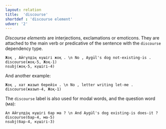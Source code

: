 ```yaml
---
layout: relation
title:  'discourse'
shortdef : 'discourse element'
udver: '2'
---
```


*Discourse elements* are interjections, exclamations or emoticons. They are attached to the main verb or predicative of the
sentence with the `discourse` dependency type.

~~~ sdparse
Жоқ , Айгүлдің күшігі жоқ . \n No , Aygül's dog not-existing-is .
discourse(жоқ-5, Жоқ-1)
nsubj(жоқ-5, күшігі-4)
~~~

And another example:

~~~ sdparse
Жоқ , хат жазып берейін . \n No , letter writing let-me .
discourse(жазып-4, Жоқ-1)
~~~

The `discourse` label is also used for modal words, and the question word (ма):

~~~ sdparse
Ал Айгүлдің күшігі бар ма ? \n And Aygül's dog existing-is does-it ?
discourse(бар-4, ма-5)
nsubj(бар-4, күшігі-3)
~~~

<!-- TODO: more modals -->
<!-- Interlanguage links updated Ne 5. května 2024, 18:21:08 CEST -->
